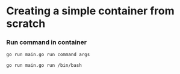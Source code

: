 # Creating a simple container from scratch

### Run command in container
```bash
go run main.go run command args
```

```bash
go run main.go run /bin/bash
```